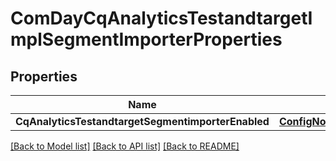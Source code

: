 # ComDayCqAnalyticsTestandtargetImplSegmentImporterProperties

## Properties
Name | Type | Description | Notes
------------ | ------------- | ------------- | -------------
**CqAnalyticsTestandtargetSegmentimporterEnabled** | [**ConfigNodePropertyBoolean**](configNodePropertyBoolean.md) |  | [optional] 

[[Back to Model list]](../README.md#documentation-for-models) [[Back to API list]](../README.md#documentation-for-api-endpoints) [[Back to README]](../README.md)


